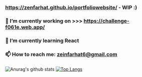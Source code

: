 ### https://zenfarhat.github.io/portfoliowebsite/ - WIP :)
### 🔭 I’m currently working on >>> https://challenge-f061e.web.app/
### 🌱 I’m currently learning React
### 📫 How to reach me: zeinfarhat6@gmail.com
###
###
![Anurag's github stats](https://github-readme-stats.vercel.app/api?username=ZenFarhat&count_private=true)
[![Top Langs](https://github-readme-stats.vercel.app/api/top-langs/?username=ZenFarhat&layout=compact)](https://github.com/anuraghazra/github-readme-stats)

<!--
**ZenFarhat/ZenFarhat** is a ✨ _special_ ✨ repository because its `README.md` (this file) appears on your GitHub profile.

Here are some ideas to get you started:

